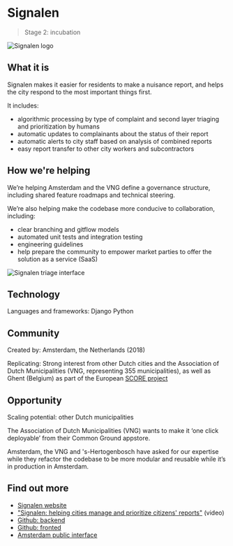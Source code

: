 # Signalen

> Stage 2: incubation

![Signalen logo](../photos/Signalen-logo-no-background.png)

## What it is

Signalen makes it easier for residents to make a nuisance report, and helps the city respond to the most important things first.

It includes:

* algorithmic processing by type of complaint and second layer triaging and prioritization by humans
* automatic updates to complainants about the status of their report
* automatic alerts to city staff based on analysis of combined reports
* easy report transfer to other city workers and subcontractors

## How we're helping

We’re helping Amsterdam and the VNG define a governance structure, including shared feature roadmaps and technical steering.

We’re also helping make the codebase more conducive to collaboration, including:

* clear branching and gitflow models
* automated unit tests and integration testing
* engineering guidelines
* help prepare the community to empower market parties to offer the solution as a service (SaaS)

![Signalen triage interface](../photos/Signalen-user-interface.png)

## Technology

Languages and frameworks: Django Python

## Community

Created by: Amsterdam, the Netherlands (2018)

Replicating: Strong interest from other Dutch cities and the Association of Dutch Municipalities (VNG, representing 355 municipalities), as well as Ghent (Belgium) as part of the European [SCORE project](https://score.community/)

## Opportunity

Scaling potential: other Dutch municipalities

The Association of Dutch Municipalities (VNG) wants to make it ‘one click deployable’ from their Common Ground appstore.

Amsterdam, the VNG and 's-Hertogenbosch have asked for our expertise while they refactor the codebase to be more modular and reusable while it’s in production in Amsterdam.

## Find out more

* [Signalen website](https://signalen.org/)
* ["Signalen: helping cities manage and prioritize citizens' reports"](https://www.youtube.com/watch?v=I2Z-mRFt3pg&feature=youtu.be) (video)
* [Github: backend](https://github.com/Amsterdam/signals)
* [Github: fronted](https://github.com/Amsterdam/signals-frontend)
* [Amsterdam public interface](https://meldingen.amsterdam.nl/)
